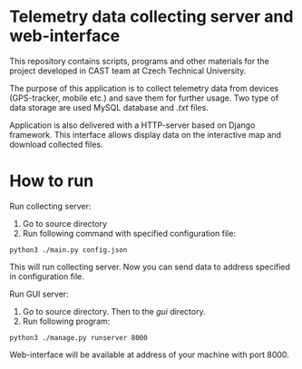 Telemetry data collecting server and web-interface
===============================================================================
This repository contains scripts, programs and other materials for the project 
developed in CAST team at Czech Technical University.

The purpose of this application is to collect telemetry data from devices
(GPS-tracker, mobile etc.) and save them for further usage. Two type of data
storage are used MySQL database and *.txt* files.

Application is also delivered with a HTTP-server based on Django framework.
This interface allows display data on the interactive map and download collected
files. 

# How to run
Run collecting server:
1. Go to source directory
2. Run following command with specified configuration file:
```
python3 ./main.py config.json
```
This will run collecting server. Now you can send data to address specified in
configuration file.

Run GUI server:
1. Go to source directory. Then to the *gui* directory.
2. Run following program:
```
python3 ./manage.py runserver 8000
```
Web-interface will be available at address of your machine with port 8000.
